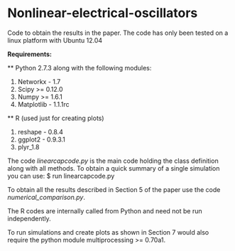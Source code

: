 Nonlinear-electrical-oscillators
================================

Code to obtain the results in the paper.
The code has only been tested on a linux platform with Ubuntu 12.04

**Requirements:**

** Python 2.7.3 along with the following modules:
  1. Networkx - 1.7
  2. Scipy >= 0.12.0
  3. Numpy >= 1.6.1
  4. Matplotlib - 1.1.1rc

** R (used just for creating plots)
  1. reshape - 0.8.4   
  2. ggplot2 - 0.9.3.1 
  3. plyr_1.8

The code _linearcapcode.py_ is the main code holding the class definition along with all methods.
To obtain a quick summary of a single simulation you can use:
$ run linearcapcode.py

To obtain all the results described in Section 5 of the paper use the code *numerical_comparison.py*.

The R codes are internally called from Python and need not be run independently.

To run simulations and create plots as shown in Section 7 would also require
the python module multiprocessing >= 0.70a1.





